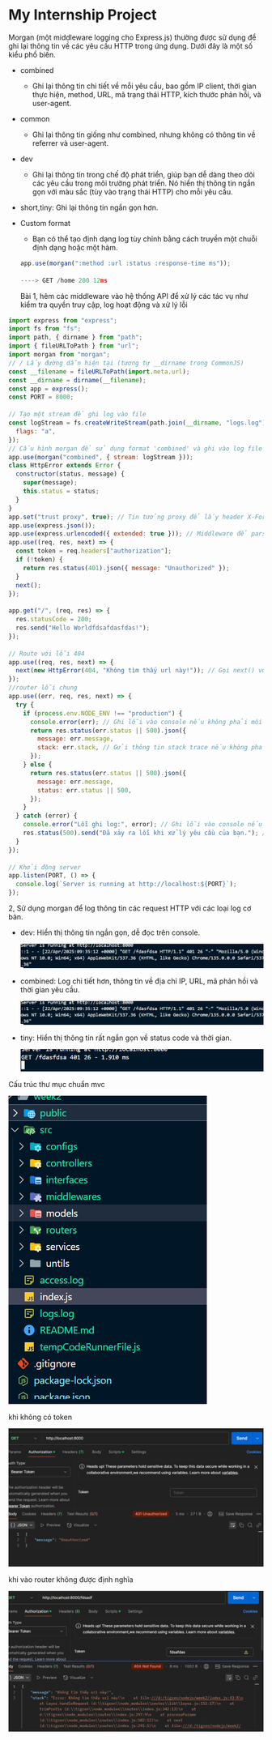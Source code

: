 # My Internship Project

Morgan (một middleware logging cho Express.js) thường được sử dụng để ghi lại thông tin về các yêu cầu HTTP trong ứng dụng. Dưới đây là một số kiểu phổ biến.

- combined
  - Ghi lại thông tin chi tiết về mỗi yêu cầu, bao gồm IP client, thời gian thực hiện, method, URL, mã trạng thái HTTP, kích thước phản hồi, và user-agent.
- common
  - Ghi lại thông tin giống như combined, nhưng không có thông tin về referrer và user-agent.
- dev
  - Ghi lại thông tin trong chế độ phát triển, giúp bạn dễ dàng theo dõi các yêu cầu trong môi trường phát triển. Nó hiển thị thông tin ngắn gọn với màu sắc (tùy vào trạng thái HTTP) cho mỗi yêu cầu.
- short,tiny: Ghi lại thông tin ngắn gọn hơn.
- Custom format

  - Bạn có thể tạo định dạng log tùy chỉnh bằng cách truyền một chuỗi định dạng hoặc một hàm.

  ```js
  app.use(morgan(":method :url :status :response-time ms"));

  ----> GET /home 200 12ms
  ```

  Bài 1, hêm các middleware vào hệ thống API để xử lý các tác vụ như kiểm tra quyền truy cập, log hoạt động và xử lý lỗi

```js
import express from "express";
import fs from "fs";
import path, { dirname } from "path";
import { fileURLToPath } from "url";
import morgan from "morgan";
// / Lấy đường dẫn hiện tại (tương tự __dirname trong CommonJS)
const __filename = fileURLToPath(import.meta.url);
const __dirname = dirname(__filename);
const app = express();
const PORT = 8000;

// Tạo một stream để ghi log vào file
const logStream = fs.createWriteStream(path.join(__dirname, "logs.log"), {
  flags: "a",
});
// Cấu hình morgan để sử dụng format 'combined' và ghi vào log file
app.use(morgan("combined", { stream: logStream }));
class HttpError extends Error {
  constructor(status, message) {
    super(message);
    this.status = status;
  }
}
app.set("trust proxy", true); // Tin tưởng proxy để lấy header X-Forwarded-For
app.use(express.json());
app.use(express.urlencoded({ extended: true })); // Middleware để parse URL-encoded data
app.use((req, res, next) => {
  const token = req.headers["authorization"];
  if (!token) {
    return res.status(401).json({ message: "Unauthorized" });
  }
  next();
});

app.get("/", (req, res) => {
  res.statusCode = 200;
  res.send("Hello Worldfdsafdasfdas!");
});

// Route với lỗi 404
app.use((req, res, next) => {
  next(new HttpError(404, "Không tìm thấy url này!")); // Gọi next() với lỗi để chuyển đến middleware xử lý lỗi
});
//router lỗi chung
app.use((err, req, res, next) => {
  try {
    if (process.env.NODE_ENV !== "production") {
      console.error(err); // Ghi lỗi vào console nếu không phải môi trường sản xuất
      return res.status(err.status || 500).json({
        message: err.message,
        stack: err.stack, // Gửi thông tin stack trace nếu không phải môi trường sản xuất
      });
    } else {
      return res.status(err.status || 500).json({
        message: err.message,
        status: err.status || 500,
      });
    }
  } catch (error) {
    console.error("Lỗi ghi log:", error); // Ghi lỗi vào console nếu không thể ghi vào file
    res.status(500).send("Đã xảy ra lỗi khi xử lý yêu cầu của bạn."); // Gửi thông báo lỗi chung
  }
});

// Khởi động server
app.listen(PORT, () => {
  console.log(`Server is running at http://localhost:${PORT}`);
});
```

2, Sử dụng morgan để log thông tin các request HTTP với các loại log cơ bản.

- dev: Hiển thị thông tin ngắn gọn, dễ đọc trên console.

  ![infor](./public/images/screenShots/imageCombine.png)

- combined: Log chi tiết hơn, thông tin về địa chỉ IP, URL, mã phản hồi và thời gian yêu cầu.

  ![infor](./public/images/screenShots/imageCombine.png)

- tiny: Hiển thị thông tin rất ngắn gọn về status code và thời gian.

  ![infor](./public/images/screenShots/imageTiny.png)

Cấu trúc thư mục chuẩn mvc

![infor](./public/images/screenShots/imageFolderStructure.png)

khi không có token

![infor](./public/images/screenShots/NotAuth.png)

khi vào router không được định nghĩa

![infor](./public/images/screenShots/NotFoundUrl.png)
